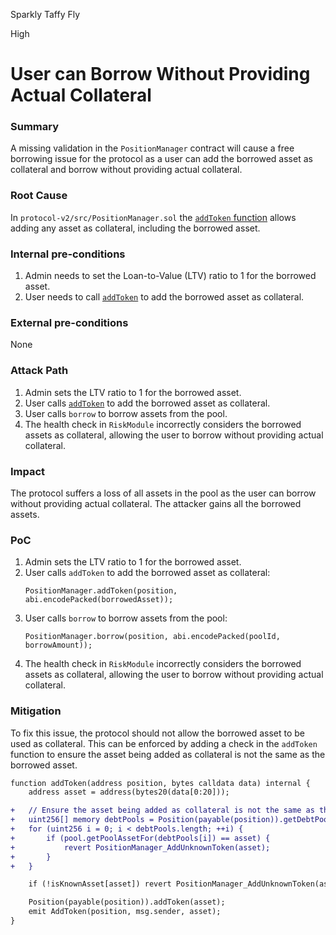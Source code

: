 Sparkly Taffy Fly

High

# User can Borrow Without Providing Actual Collateral

### Summary

A missing validation in the `PositionManager` contract will cause a free borrowing issue for the protocol as a user can add the borrowed asset as collateral and borrow without providing actual collateral.


### Root Cause

In `protocol-v2/src/PositionManager.sol` the [`addToken` function](https://github.com/sherlock-audit/2024-08-sentiment-v2/blob/main/protocol-v2/src/PositionManager.sol#L405-L415) allows adding any asset as collateral, including the borrowed asset.


### Internal pre-conditions

1. Admin needs to set the Loan-to-Value (LTV) ratio to 1 for the borrowed asset.
2. User needs to call [`addToken`](https://github.com/sherlock-audit/2024-08-sentiment-v2/blob/main/protocol-v2/src/PositionManager.sol#L405-L415) to add the borrowed asset as collateral.

### External pre-conditions

None

### Attack Path

1. Admin sets the LTV ratio to 1 for the borrowed asset.
2. User calls [`addToken`](https://github.com/sherlock-audit/2024-08-sentiment-v2/blob/main/protocol-v2/src/PositionManager.sol#L405-L415) to add the borrowed asset as collateral.
3. User calls `borrow` to borrow assets from the pool.
4. The health check in `RiskModule` incorrectly considers the borrowed assets as collateral, allowing the user to borrow without providing actual collateral.


### Impact

The protocol suffers a loss of all assets in the pool as the user can borrow without providing actual collateral. The attacker gains all the borrowed assets.

### PoC

1. Admin sets the LTV ratio to 1 for the borrowed asset.
2. User calls `addToken` to add the borrowed asset as collateral:
   ```solidity
   PositionManager.addToken(position, abi.encodePacked(borrowedAsset));
   ```
3. User calls `borrow` to borrow assets from the pool:
   ```solidity
   PositionManager.borrow(position, abi.encodePacked(poolId, borrowAmount));
   ```
4. The health check in `RiskModule` incorrectly considers the borrowed assets as collateral, allowing the user to borrow without providing actual collateral.

### Mitigation

To fix this issue, the protocol should not allow the borrowed asset to be used as collateral. This can be enforced by adding a check in the `addToken` function to ensure the asset being added as collateral is not the same as the borrowed asset.

```diff
function addToken(address position, bytes calldata data) internal {
    address asset = address(bytes20(data[0:20]));

+   // Ensure the asset being added as collateral is not the same as the borrowed asset
+   uint256[] memory debtPools = Position(payable(position)).getDebtPools();
+   for (uint256 i = 0; i < debtPools.length; ++i) {
+       if (pool.getPoolAssetFor(debtPools[i]) == asset) {
+           revert PositionManager_AddUnknownToken(asset);
+       }
+   }

    if (!isKnownAsset[asset]) revert PositionManager_AddUnknownToken(asset);

    Position(payable(position)).addToken(asset);
    emit AddToken(position, msg.sender, asset);
}
```